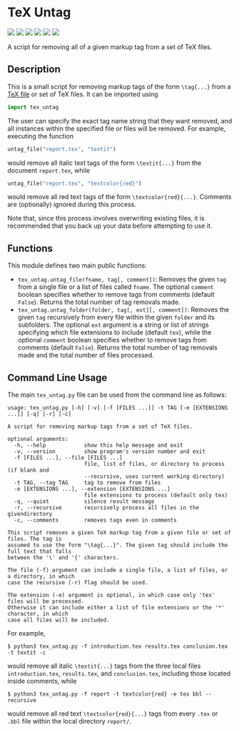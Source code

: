 # TeX Untag

<a href="https://pypi.org/project/tex-untag"><img src="https://img.shields.io/pypi/v/tex-untag?logo=pypi&logoColor=white"/></a> <a href="https://github.com/adam-rumpf/tex-untag"><img src="https://img.shields.io/github/v/tag/adam-rumpf/tex-untag?logo=github"></a> <a href="https://pypi.org/project/tex-untag/#history"><img src="https://img.shields.io/pypi/status/tex-untag"/></a> <a href="https://www.python.org/"><img src="https://img.shields.io/pypi/pyversions/tex-untag?logo=python&logoColor=white"></a> <a href="https://github.com/adam-rumpf/tex-untag/blob/main/LICENSE"><img src="https://img.shields.io/github/license/adam-rumpf/tex-untag"/></a> <a href="https://github.com/adam-rumpf/tex-untag/commits/main"><img src="https://img.shields.io/maintenance/yes/2021"/></a>

A script for removing all of a given markup tag from a set of TeX files.

## Description

This is a small script for removing markup tags of the form `\tag{...}` from a [TeX file](https://www.latex-project.org/) or set of TeX files. It can be imported using
```python
import tex_untag
```
The user can specify the exact tag name string that they want removed, and all instances within the specified file or files will be removed. For example, executing the function
```python
untag_file("report.tex", "textit")
```
would remove all italic text tags of the form `\textit{...}` from the document `report.tex`, while
```python
untag_file("report.tex", "textcolor{red}")
```
would remove all red text tags of the form `\textcolor{red}{...}`. Comments are (optionally) ignored during this process.

Note that, since this process involves overwriting existing files, it is recommended that you back up your data before attempting to use it.

## Functions

This module defines two main public functions:
* `tex_untag.untag_file(fname, tag[, comment])`: Removes the given `tag` from a single file or a list of files called `fname`. The optional `comment` boolean specifies whether to remove tags from comments (default `False`). Returns the total number of tag removals made.
* `tex_untag.untag_folder(folder, tag[, ext][, comment])`: Removes the given `tag` recursively from every file within the given `folder` and its subfolders. The optional `ext` argument is a string or list of strings specifying which file extensions to include (default `tex`), while the optional `comment` boolean specifies whether to remove tags from comments (default `False`). Returns the total number of tag removals made and the total number of files processed.

## Command Line Usage

The main `tex_untag.py` file can be used from the command line as follows:
```
usage: tex_untag.py [-h] [-v] [-f [FILES ...]] -t TAG [-e [EXTENSIONS ...]] [-q] [-r] [-c]

A script for removing markup tags from a set of TeX files.

optional arguments:
  -h, --help            show this help message and exit
  -v, --version         show program's version number and exit
  -f [FILES ...], --file [FILES ...]
                        file, list of files, or directory to process (if blank and
                        --recursive, uses current working directory)
  -t TAG, --tag TAG     tag to remove from files
  -e [EXTENSIONS ...], --extension [EXTENSIONS ...]
                        file extensions to process (default only tex)
  -q, --quiet           silence result message
  -r, --recursive       recursively process all files in the givendirectory
  -c, --comments        removes tags even in comments

This script removes a given TeX markup tag from a given file or set of files. The tag is
assumed to use the form "\tag{...}". The given tag should include the full text that falls
between the '\' and '{' characters.

The file (-f) argument can include a single file, a list of files, or a directory, in which
case the recursive (-r) flag should be used.

The extension (-e) argument is optional, in which case only 'tex' files will be processed.
Otherwise it can include either a list of file extensions or the '*' character, in which
case all files will be included.
```

For example,
```
$ python3 tex_untag.py -f introduction.tex results.tex conclusion.tex -t textit -c
```
would remove all italic `\textit{...}` tags from the three local files `introduction.tex`, `results.tex`, and `conclusion.tex`, including those located inside comments, while
```
$ python3 tex_untag.py -f report -t textcolor{red} -e tex bbl --recursive
```
would remove all red text `\textcolor{red}{...}` tags from every `.tex` or `.bbl` file within the local directory `report/`.
